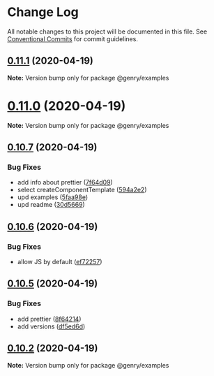 # Change Log

All notable changes to this project will be documented in this file.
See [Conventional Commits](https://conventionalcommits.org) for commit guidelines.

## [0.11.1](https://github.com/KrickRay/genry/compare/v0.11.0...v0.11.1) (2020-04-19)

**Note:** Version bump only for package @genry/examples





# [0.11.0](https://github.com/KrickRay/genry/compare/v0.10.7...v0.11.0) (2020-04-19)

**Note:** Version bump only for package @genry/examples





## [0.10.7](https://github.com/KrickRay/genry/compare/v0.10.6...v0.10.7) (2020-04-19)


### Bug Fixes

* add info about prettier ([7f64d09](https://github.com/KrickRay/genry/commit/7f64d09120cd350aa82b4a52066a832095d394ff))
* select createComponentTemplate ([594a2e2](https://github.com/KrickRay/genry/commit/594a2e2e8f0ebb715e6d088be7d4ff42df25e2b2))
* upd examples ([5faa98e](https://github.com/KrickRay/genry/commit/5faa98eba9e3a7e9dcfb6594eec19d0b1952877a))
* upd readme ([30d5669](https://github.com/KrickRay/genry/commit/30d566933d419e670db1ae196a8b86a67c8ba256))





## [0.10.6](https://github.com/KrickRay/genry/compare/v0.10.5...v0.10.6) (2020-04-19)


### Bug Fixes

* allow JS by default ([ef72257](https://github.com/KrickRay/genry/commit/ef72257933f6e8cebfc49691c3f9cac6ef47d71c))





## [0.10.5](https://github.com/KrickRay/genry/compare/v0.10.4...v0.10.5) (2020-04-19)


### Bug Fixes

* add prettier ([8f64214](https://github.com/KrickRay/genry/commit/8f642148c4cef48052d8ca340c4983ba6d6c87e4))
* add versions ([df5ed6d](https://github.com/KrickRay/genry/commit/df5ed6d55a0f0005749e6ac4adcf6b388f54a590))





## [0.10.2](https://github.com/KrickRay/genry/compare/v0.10.0...v0.10.2) (2020-04-19)

**Note:** Version bump only for package @genry/examples
